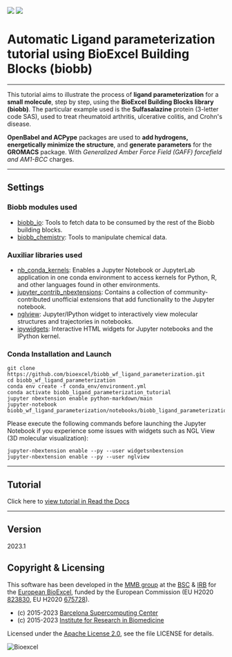 [![](https://readthedocs.org/projects/biobb-wf-ligand-parameterization/badge/?version=latest)](https://biobb-wf-ligand-parameterization.readthedocs.io/en/latest/?badge=latest)
[![](https://mybinder.org/badge_logo.svg)](https://bioexcel-binder.tsi.ebi.ac.uk/v2/gh/bioexcel/biobb_wf_ligand_parameterization/master?filepath=biobb_wf_ligand_parameterization%2Fnotebooks%2Fbiobb_ligand_parameterization_tutorial.ipynb)

# Automatic Ligand parameterization tutorial using BioExcel Building Blocks (biobb)

***

This tutorial aims to illustrate the process of **ligand parameterization** for a **small molecule**, step by step, using the **BioExcel Building Blocks library (biobb)**. The particular example used is the **Sulfasalazine** protein (3-letter code SAS), used to treat rheumatoid arthritis, ulcerative colitis, and Crohn's disease.

**OpenBabel and ACPype** packages are used to **add hydrogens, energetically minimize the structure**, and **generate parameters** for the **GROMACS** package. With *Generalized Amber Force Field (GAFF) forcefield and AM1-BCC* charges.

***

## Settings

### Biobb modules used

* [biobb_io](https://github.com/bioexcel/biobb_io): Tools to fetch data to be consumed by the rest of the Biobb building blocks.
* [biobb_chemistry](https://github.com/bioexcel/biobb_chemistry): Tools to manipulate chemical data.

### Auxiliar libraries used

* [nb_conda_kernels](https://github.com/Anaconda-Platform/nb_conda_kernels): Enables a Jupyter Notebook or JupyterLab application in one conda environment to access kernels for Python, R, and other languages found in other environments.
* [jupyter_contrib_nbextensions](https://github.com/ipython-contrib/jupyter_contrib_nbextensions): Contains a collection of community-contributed unofficial extensions that add functionality to the Jupyter notebook. 
* [nglview](http://nglviewer.org/#nglview): Jupyter/IPython widget to interactively view molecular structures and trajectories in notebooks.
* [ipywidgets](https://github.com/jupyter-widgets/ipywidgets): Interactive HTML widgets for Jupyter notebooks and the IPython kernel.

### Conda Installation and Launch

```console
git clone https://github.com/bioexcel/biobb_wf_ligand_parameterization.git
cd biobb_wf_ligand_parameterization
conda env create -f conda_env/environment.yml
conda activate biobb_ligand_parameterization_tutorial
jupyter nbextension enable python-markdown/main
jupyter-notebook biobb_wf_ligand_parameterization/notebooks/biobb_ligand_parameterization_tutorial.ipynb
```

Please execute the following commands before launching the Jupyter Notebook if you experience some issues with widgets such as NGL View (3D molecular visualization):

```console
jupyter-nbextension enable --py --user widgetsnbextension
jupyter-nbextension enable --py --user nglview
```

***

## Tutorial

Click here to [view tutorial in Read the Docs](https://biobb-wf-ligand-parameterization.readthedocs.io/en/latest/index.html)

***

## Version
2023.1

## Copyright & Licensing
This software has been developed in the [MMB group](http://mmb.irbbarcelona.org) at the [BSC](http://www.bsc.es/) & [IRB](https://www.irbbarcelona.org/) for the [European BioExcel](http://bioexcel.eu/), funded by the European Commission (EU H2020 [823830](http://cordis.europa.eu/projects/823830), EU H2020 [675728](http://cordis.europa.eu/projects/675728)).

* (c) 2015-2023 [Barcelona Supercomputing Center](https://www.bsc.es/)
* (c) 2015-2023 [Institute for Research in Biomedicine](https://www.irbbarcelona.org/)

Licensed under the
[Apache License 2.0](https://www.apache.org/licenses/LICENSE-2.0), see the file LICENSE for details.

![](https://bioexcel.eu/wp-content/uploads/2019/04/Bioexcell_logo_1080px_transp.png "Bioexcel")
